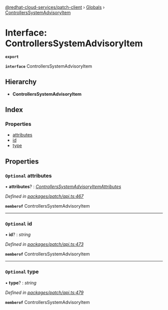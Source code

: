 [@redhat-cloud-services/patch-client](../README.md) › [Globals](../globals.md) › [ControllersSystemAdvisoryItem](controllerssystemadvisoryitem.md)

# Interface: ControllersSystemAdvisoryItem

**`export`** 

**`interface`** ControllersSystemAdvisoryItem

## Hierarchy

* **ControllersSystemAdvisoryItem**

## Index

### Properties

* [attributes](controllerssystemadvisoryitem.md#optional-attributes)
* [id](controllerssystemadvisoryitem.md#optional-id)
* [type](controllerssystemadvisoryitem.md#optional-type)

## Properties

### `Optional` attributes

• **attributes**? : *[ControllersSystemAdvisoryItemAttributes](controllerssystemadvisoryitemattributes.md)*

*Defined in [packages/patch/api.ts:467](https://github.com/RedHatInsights/javascript-clients/blob/e0a8650/packages/patch/api.ts#L467)*

**`memberof`** ControllersSystemAdvisoryItem

___

### `Optional` id

• **id**? : *string*

*Defined in [packages/patch/api.ts:473](https://github.com/RedHatInsights/javascript-clients/blob/e0a8650/packages/patch/api.ts#L473)*

**`memberof`** ControllersSystemAdvisoryItem

___

### `Optional` type

• **type**? : *string*

*Defined in [packages/patch/api.ts:479](https://github.com/RedHatInsights/javascript-clients/blob/e0a8650/packages/patch/api.ts#L479)*

**`memberof`** ControllersSystemAdvisoryItem

